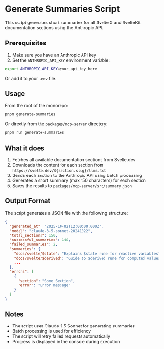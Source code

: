 # Generate Summaries Script

This script generates short summaries for all Svelte 5 and SvelteKit documentation sections using the Anthropic API.

## Prerequisites

1. Make sure you have an Anthropic API key
2. Set the `ANTHROPIC_API_KEY` environment variable:

```bash
export ANTHROPIC_API_KEY=your_api_key_here
```

Or add it to your `.env` file.

## Usage

From the root of the monorepo:

```bash
pnpm generate-summaries
```

Or directly from the `packages/mcp-server` directory:

```bash
pnpm run generate-summaries
```

## What it does

1. Fetches all available documentation sections from Svelte.dev
2. Downloads the content for each section from `https://svelte.dev/${section.slug}/llms.txt`
3. Sends each section to the Anthropic API using batch processing
4. Generates a short summary (max 150 characters) for each section
5. Saves the results to `packages/mcp-server/src/summary.json`

## Output Format

The script generates a JSON file with the following structure:

```json
{
  "generated_at": "2025-10-02T12:00:00.000Z",
  "model": "claude-3-5-sonnet-20241022",
  "total_sections": 150,
  "successful_summaries": 148,
  "failed_summaries": 2,
  "summaries": {
    "docs/svelte/$state": "Explains $state rune for reactive variables",
    "docs/svelte/$derived": "Guide to $derived rune for computed values",
    ...
  },
  "errors": [
    {
      "section": "Some Section",
      "error": "Error message"
    }
  ]
}
```

## Notes

- The script uses Claude 3.5 Sonnet for generating summaries
- Batch processing is used for efficiency
- The script will retry failed requests automatically
- Progress is displayed in the console during execution

